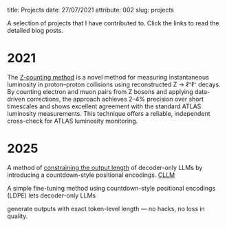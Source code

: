 title: Projects
date: 27/07/2021
attribute: 002
slug: projects

A selection of projects that I have contributed to.
Click the links to read the detailed blog posts.

# 2021
The [Z-counting method]({filename}../projects/zcounting.md) is a novel method for measuring instantaneous luminosity in proton–proton collisions using reconstructed Z → ℓ⁺ℓ⁻  decays.
By counting electron and muon pairs from Z bosons and applying data-driven corrections,
the approach achieves 2–4% precision over short timescales and shows excellent agreement with the standard ATLAS luminosity measurements.
This technique offers a reliable, independent cross-check for ATLAS luminosity monitoring.

# 2025
A method of [constraining the output length]({filename}../projects/cllm.md) of decoder-only LLMs by introducing a countdown-style positional encodings.
[CLLM]()

A simple fine-tuning method using countdown-style positional encodings (LDPE) lets decoder-only LLMs 


generate outputs with exact token-level length — no hacks, no loss in quality.
